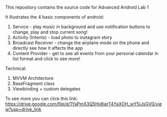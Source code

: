 This repository contains the source code for Advanced Android Lab 1

It illustrates the 4 basic components of android: 
1) Service - play music in background and use notification buttons to change, play and stop current song!
2) Activity (Intents) - load photo to instagram story
3) Broadcast Receiver - change the airplane mode on the phone and directly see how it affects the app
4) Content Provider - get to see all events from your personal calendar in list format and click to see more!


Technical:
1) MVVM Architecture
2) BaseFragment class
3) Viewbinding + custom delegates

To see more you can click this link: https://drive.google.com/file/d/1YaPmX3Q5HidliarT4YaXOH_wY5jJsGV0/view?usp=drive_link
